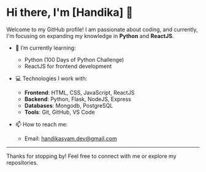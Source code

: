 # Hi there, I'm [Handika] 👋

Welcome to my GitHub profile! I am passionate about coding, and currently, I'm focusing on expanding my knowledge in **Python** and **ReactJS**.

- 🌱 I’m currently learning:
  - Python (100 Days of Python Challenge)
  - ReactJS for frontend development

- 💻 Technologies I work with:
  - **Frontend**: HTML, CSS, JavaScript, ReactJS
  - **Backend**: Python, Flask, NodeJS, Express
  - **Databases**: Mongodb, PostgreSQL
  - **Tools**: Git, GitHub, VS Code

- 📫 How to reach me:
  - Email: [handikasyam.dev@gmail.com](mailto:handikasyam.dev@gmail.com)

---

Thanks for stopping by! Feel free to connect with me or explore my repositories.
